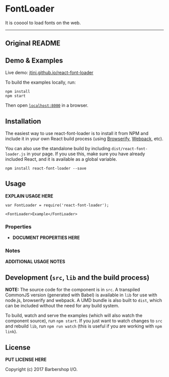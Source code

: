 # FontLoader

It is cooool to load fonts on the web.


***

## Original README

## Demo & Examples

Live demo: [jtini.github.io/react-font-loader](http://jtini.github.io/react-font-loader/)

To build the examples locally, run:

```
npm install
npm start
```

Then open [`localhost:8000`](http://localhost:8000) in a browser.


## Installation

The easiest way to use react-font-loader is to install it from NPM and include it in your own React build process (using [Browserify](http://browserify.org), [Webpack](http://webpack.github.io/), etc).

You can also use the standalone build by including `dist/react-font-loader.js` in your page. If you use this, make sure you have already included React, and it is available as a global variable.

```
npm install react-font-loader --save
```


## Usage

__EXPLAIN USAGE HERE__

```
var FontLoader = require('react-font-loader');

<FontLoader>Example</FontLoader>
```

### Properties

* __DOCUMENT PROPERTIES HERE__

### Notes

__ADDITIONAL USAGE NOTES__


## Development (`src`, `lib` and the build process)

**NOTE:** The source code for the component is in `src`. A transpiled CommonJS version (generated with Babel) is available in `lib` for use with node.js, browserify and webpack. A UMD bundle is also built to `dist`, which can be included without the need for any build system.

To build, watch and serve the examples (which will also watch the component source), run `npm start`. If you just want to watch changes to `src` and rebuild `lib`, run `npm run watch` (this is useful if you are working with `npm link`).

## License

__PUT LICENSE HERE__

Copyright (c) 2017 Barbershop I/O.
